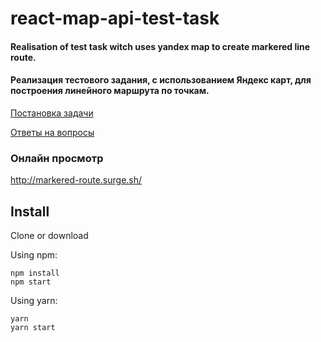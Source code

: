 # react-map-api-test-task

#### Realisation of test task witch uses yandex map to create markered line route.

#### Реализация тестового задания, с использованием Яндекс карт, для построения линейного маршрута по точкам.

[Постановка задачи](https://github.com/i-Living/react-map-api-test-task/blob/master/Q%20and%20A/questions%20and%20test%20task.pdf)

[Ответы на вопросы](https://github.com/i-Living/react-map-api-test-task/blob/master/Q%20and%20A/qa.md)

### Онлайн просмотр
http://markered-route.surge.sh/

## Install

Clone or download

Using npm:
```shell
npm install
npm start
```

Using yarn:
```shell
yarn
yarn start
```
